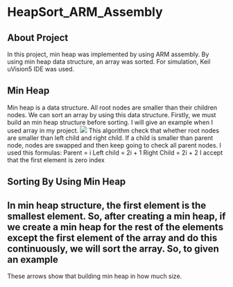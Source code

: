 # HeapSort_ARM_Assembly
## About Project
In this project, min heap was implemented by using ARM assembly. By using min heap data
structure, an array was sorted. For simulation, Keil uVision5 IDE was used.
## Min Heap
Min heap is a data structure. All root nodes are smaller than their children nodes. We can
sort an array by using this data structure. Firstly, we must build an min heap structure before
sorting. I will give an example when I used array in my project.
![](https://abdussametkaci.github.io/HeapSort_ARM_Assembly/img/array.png)
This algorithm check that whether root nodes are smaller than left child and right child. If a
child is smaller than parent node, nodes are swapped and then keep going to check all
parent nodes.
I used this formulas:
Parent = i
Left child = 2i + 1
Right Child = 2i + 2
I accept that the first element is zero index
## Sorting By Using Min Heap
In min heap structure, the first element is the smallest element. So, after creating a min
heap, if we create a min heap for the rest of the elements except the first element of the
array and do this continuously, we will sort the array.
So, to given an example
---------------
These arrows show that building min heap in how much size.
